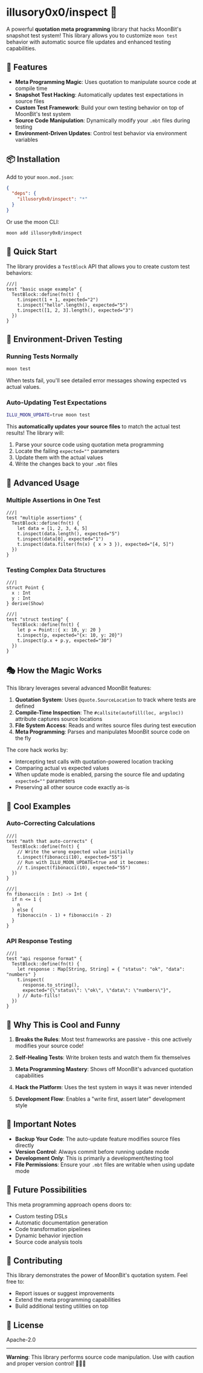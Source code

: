 # illusory0x0/inspect 🔮

A powerful **quotation meta programming** library that hacks MoonBit's snapshot test system! This library allows you to customize `moon test` behavior with automatic source file updates and enhanced testing capabilities.

## 🚀 Features

- **Meta Programming Magic**: Uses quotation to manipulate source code at compile time
- **Snapshot Test Hacking**: Automatically updates test expectations in source files
- **Custom Test Framework**: Build your own testing behavior on top of MoonBit's test system
- **Source Code Manipulation**: Dynamically modify your `.mbt` files during testing
- **Environment-Driven Updates**: Control test behavior via environment variables

## 📦 Installation

Add to your `moon.mod.json`:

```json
{
  "deps": {
    "illusory0x0/inspect": "*"
  }
}
```

Or use the moon CLI:

```bash
moon add illusory0x0/inspect
```

## 🎯 Quick Start

The library provides a `TestBlock` API that allows you to create custom test behaviors:

```moonbit
///|
test "basic usage example" {
  TestBlock::define(fn(t) {
    t.inspect(1 + 1, expected="2")
    t.inspect("hello".length(), expected="5")
    t.inspect([1, 2, 3].length(), expected="3")
  })
}
```

## 🔧 Environment-Driven Testing

### Running Tests Normally

```bash
moon test
```

When tests fail, you'll see detailed error messages showing expected vs actual values.

### Auto-Updating Test Expectations

```bash
ILLU_MOON_UPDATE=true moon test
```

This **automatically updates your source files** to match the actual test results! The library will:

1. Parse your source code using quotation meta programming
2. Locate the failing `expected=""` parameters
3. Update them with the actual values
4. Write the changes back to your `.mbt` files

## 🧩 Advanced Usage

### Multiple Assertions in One Test

```moonbit
///|
test "multiple assertions" {
  TestBlock::define(fn(t) {
    let data = [1, 2, 3, 4, 5]
    t.inspect(data.length(), expected="5")
    t.inspect(data[0], expected="1")
    t.inspect(data.filter(fn(x) { x > 3 }), expected="[4, 5]")
  })
}
```

### Testing Complex Data Structures

```moonbit
///|
struct Point {
  x : Int
  y : Int
} derive(Show)

///|
test "struct testing" {
  TestBlock::define(fn(t) {
    let p = Point::{ x: 10, y: 20 }
    t.inspect(p, expected="{x: 10, y: 20}")
    t.inspect(p.x + p.y, expected="30")
  })
}
```

## 🎭 How the Magic Works

This library leverages several advanced MoonBit features:

1. **Quotation System**: Uses `@quote.SourceLocation` to track where tests are defined
2. **Compile-Time Inspection**: The `#callsite(autofill(loc, argsloc))` attribute captures source locations
3. **File System Access**: Reads and writes source files during test execution  
4. **Meta Programming**: Parses and manipulates MoonBit source code on the fly

The core hack works by:

- Intercepting test calls with quotation-powered location tracking
- Comparing actual vs expected values  
- When update mode is enabled, parsing the source file and updating `expected=""` parameters
- Preserving all other source code exactly as-is

## 🎪 Cool Examples

### Auto-Correcting Calculations

```moonbit
///|
test "math that auto-corrects" {
  TestBlock::define(fn(t) {
    // Write the wrong expected value initially
    t.inspect(fibonacci(10), expected="55")
    // Run with ILLU_MOON_UPDATE=true and it becomes:
    // t.inspect(fibonacci(10), expected="55")
  })
}

///|
fn fibonacci(n : Int) -> Int {
  if n <= 1 {
    n
  } else {
    fibonacci(n - 1) + fibonacci(n - 2)
  }
}
```

### API Response Testing

```moonbit  
///|
test "api response format" {
  TestBlock::define(fn(t) {
    let response : Map[String, String] = { "status": "ok", "data": "numbers" }
    t.inspect(
      response.to_string(),
      expected="{\"status\": \"ok\", \"data\": \"numbers\"}",
    ) // Auto-fills!
  })
}
```

## 🎨 Why This is Cool and Funny

1. **Breaks the Rules**: Most test frameworks are passive - this one actively modifies your source code!

2. **Self-Healing Tests**: Write broken tests and watch them fix themselves

3. **Meta Programming Mastery**: Shows off MoonBit's advanced quotation capabilities  

4. **Hack the Platform**: Uses the test system in ways it was never intended

5. **Development Flow**: Enables a "write first, assert later" development style

## 🚨 Important Notes

- **Backup Your Code**: The auto-update feature modifies source files directly
- **Version Control**: Always commit before running update mode
- **Development Only**: This is primarily a development/testing tool
- **File Permissions**: Ensure your `.mbt` files are writable when using update mode

## 🔮 Future Possibilities

This meta programming approach opens doors to:

- Custom testing DSLs
- Automatic documentation generation  
- Code transformation pipelines
- Dynamic behavior injection
- Source code analysis tools

## 🤝 Contributing

This library demonstrates the power of MoonBit's quotation system. Feel free to:

- Report issues or suggest improvements
- Extend the meta programming capabilities
- Build additional testing utilities on top

## 📄 License

Apache-2.0

---

**Warning**: This library performs source code manipulation. Use with caution and proper version control! 🧙‍♂️✨